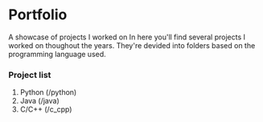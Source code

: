 # Portfolio
A showcase of projects I worked on
In here you'll find several projects I worked on thoughout the years.
They're devided into folders based on the programming language used.

### Project list
1. Python (/python)
2. Java (/java)
3. C/C++ (/c_cpp)
